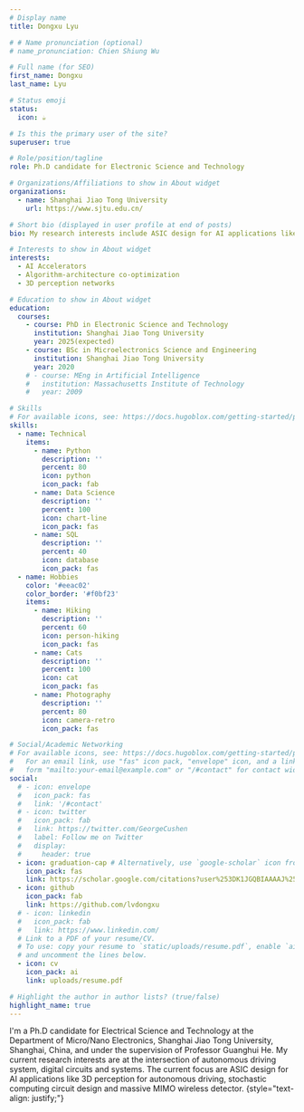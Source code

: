 ```yaml
---
# Display name
title: Dongxu Lyu

# # Name pronunciation (optional)
# name_pronunciation: Chien Shiung Wu

# Full name (for SEO)
first_name: Dongxu
last_name: Lyu

# Status emoji
status:
  icon: ☕️

# Is this the primary user of the site?
superuser: true

# Role/position/tagline
role: Ph.D candidate for Electronic Science and Technology

# Organizations/Affiliations to show in About widget
organizations:
  - name: Shanghai Jiao Tong University
    url: https://www.sjtu.edu.cn/

# Short bio (displayed in user profile at end of posts)
bio: My research interests include ASIC design for AI applications like 3D perception for autonomous driving, vision/object detection transformer.

# Interests to show in About widget
interests:
  - AI Accelerators
  - Algorithm-architecture co-optimization
  - 3D perception networks

# Education to show in About widget
education:
  courses:
    - course: PhD in Electronic Science and Technology
      institution: Shanghai Jiao Tong University
      year: 2025(expected)
    - course: BSc in Microelectronics Science and Engineering
      institution: Shanghai Jiao Tong University
      year: 2020
    # - course: MEng in Artificial Intelligence
    #   institution: Massachusetts Institute of Technology
    #   year: 2009

# Skills
# For available icons, see: https://docs.hugoblox.com/getting-started/page-builder/#icons
skills:
  - name: Technical
    items:
      - name: Python
        description: ''
        percent: 80
        icon: python
        icon_pack: fab
      - name: Data Science
        description: ''
        percent: 100
        icon: chart-line
        icon_pack: fas
      - name: SQL
        description: ''
        percent: 40
        icon: database
        icon_pack: fas
  - name: Hobbies
    color: '#eeac02'
    color_border: '#f0bf23'
    items:
      - name: Hiking
        description: ''
        percent: 60
        icon: person-hiking
        icon_pack: fas
      - name: Cats
        description: ''
        percent: 100
        icon: cat
        icon_pack: fas
      - name: Photography
        description: ''
        percent: 80
        icon: camera-retro
        icon_pack: fas

# Social/Academic Networking
# For available icons, see: https://docs.hugoblox.com/getting-started/page-builder/#icons
#   For an email link, use "fas" icon pack, "envelope" icon, and a link in the
#   form "mailto:your-email@example.com" or "/#contact" for contact widget.
social:
  # - icon: envelope
  #   icon_pack: fas
  #   link: '/#contact'
  # - icon: twitter
  #   icon_pack: fab
  #   link: https://twitter.com/GeorgeCushen
  #   label: Follow me on Twitter
  #   display:
  #     header: true
  - icon: graduation-cap # Alternatively, use `google-scholar` icon from `ai` icon pack
    icon_pack: fas
    link: https://scholar.google.com/citations?user%253DK1JGQBIAAAAJ%2526hl%253Den
  - icon: github
    icon_pack: fab
    link: https://github.com/lvdongxu
  # - icon: linkedin
  #   icon_pack: fab
  #   link: https://www.linkedin.com/
  # Link to a PDF of your resume/CV.
  # To use: copy your resume to `static/uploads/resume.pdf`, enable `ai` icons in `params.yaml`,
  # and uncomment the lines below.
  - icon: cv
    icon_pack: ai
    link: uploads/resume.pdf

# Highlight the author in author lists? (true/false)
highlight_name: true
---
```


I'm a Ph.D candidate for Electrical Science and Technology at the Department of Micro/Nano Electronics, Shanghai Jiao Tong University, Shanghai, China, and under the supervision of Professor Guanghui He. My current research interests are at the intersection of autonomous driving system, digital circuits and systems. The current focus are ASIC design for AI applications like 3D perception for autonomous driving, stochastic computing circuit design and massive MIMO wireless detector.
{style="text-align: justify;"}

